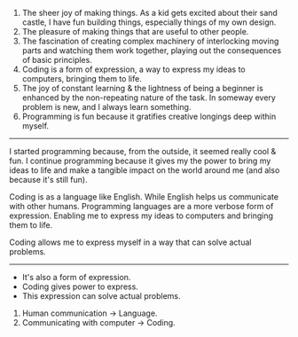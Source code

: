 1. The sheer joy of making things. As a kid gets excited about their sand castle, I have fun building things, especially things of my own design.
2. The pleasure of making things that are useful to other people.
3. The fascination of creating complex machinery of interlocking moving parts and watching them work together, playing out the consequences of basic principles.
4. Coding is a form of expression, a way to express my ideas to computers, bringing them to life.
5. The joy of constant learning & the lightness of being a beginner is enhanced by the non-repeating nature of the task. In someway every problem is new, and I always learn something.
6. Programming is fun because it gratifies creative longings deep within myself.

---
I started programming because, from the outside, it seemed really cool & fun. I continue programming because it gives my the power to bring my ideas to life and make a tangible impact on the world around me (and also because it's still fun).

Coding is as a language like English. While English helps us communicate with other humans. Programming languages are a more verbose form of expression. Enabling me to express my ideas to computers and bringing them to life.

Coding allows me to express myself in a way that can solve actual problems. 

---
- It's also a form of expression.
- Coding gives power to express.
- This expression can solve actual problems.

1. Human communication -> Language.
2. Communicating with computer -> Coding.